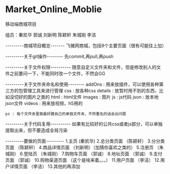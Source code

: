 # Market_Online_Moblie
移动端商城项目

组员：秦凯华 郭诚 刘新明 陈颖轩 朱城刚 李洁

---------商城项目概览-------
	飞猪网商城，包括9个主要页面（很有可能往上加）

---------关于git操作--------
	先commit,再pull,再push

---------关于文件权限----------
	随意自定义文件夹和文件，但是修改别人的文件之前要问一下，不能同时改一个文件，不然会GG

---------关于文件夹命名和使用--------
	addOns : 用来放插件，可以使用各种第三方的包管理工具来进行管理
	css : 放各种css
	details : 放暂时用不到的东西，比如没切好的图片之类的
	html : html文件
	images : 图片
	js : js代码
	json : 放本地json文件
	videos : 用来放视频，h5用的

	ps : 每个文件夹里面最好建自己的单独文件夹，不然重名的话会出问题

---------关于代码复用----------
	如果有比较好的公共css或者js部分，可以单独提取出来，但不要造成全局污染

---------要做的页面---------
	1.主页 (秦凯华)
	2.总分类页面 （陈颖轩）
	3.分分类页面  （陈颖轩）
	4.商品详情页面  （刘新明）（加猜你喜欢之类的）
	5.注册页 （朱城刚）
	6.登陆页  （朱城刚）
	7.购物车页面  （郭诚）
	8.地址页面  （郭诚）
	9.支付页面	（郭诚）
	10.购物渠道页面  （这个是啥来着。。。）
	11.用户页面  （李洁）
	12.用户详情页面 （李洁）
	13.其他的再添加
